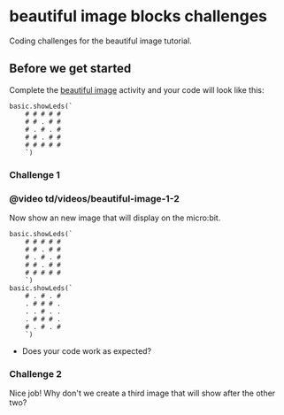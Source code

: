 # beautiful image blocks challenges

Coding challenges for the beautiful image tutorial. 

## Before we get started

Complete the [beautiful image](/lessons/beautiful-image/activity) activity and your code will look like this:

```blocks
basic.showLeds(`
    # # # # #
    # # . # #
    # . # . #
    # # . # #
    # # # # #
    `)
```

### Challenge 1

### @video td/videos/beautiful-image-1-2

Now show an new image that will display on the micro:bit.

```blocks
basic.showLeds(`
    # # # # #
    # # . # #
    # . # . #
    # # . # #
    # # # # #
    `)
basic.showLeds(`
    # . # . #
    . # # # .
    . . # . .
    . # # # .
    # . # . #
    `)
```

* Does your code work as expected?

### Challenge 2

Nice job! Why don't we create a third image that will show after the other two?

